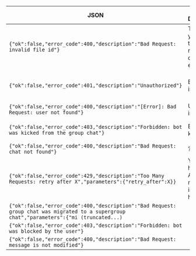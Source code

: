 | JSON         | Human Description| Action needed?    | Methods raising |
|--------------|------------------|-------------------|-----------------|
|`{"ok":false,"error_code":400,"description":"Bad Request: invalid file id"}`| The file id you are trying to retrieve doesn't exist|Try to call getFile before downloading||
|`{"ok":false,"error_code":401,"description":"Unauthorized"}`|Bot token is incorrect|Correct your bot token and try again||
|`{"ok":false,"error_code":400,"description":"[Error]: Bad Request: user not found"}`|User_id is incorrect|Correct user_id||
|`{"ok":false,"error_code":403,"description":"Forbidden: bot was kicked from the group chat"}`|Bot was kicked|Delete chat_id on your side||
|`{"ok":false,"error_code":400,"description":"Bad Request: chat not found"}`|?|?||
|`{"ok":false,"error_code":429,"description":"Too Many Requests: retry after X","parameters":{"retry_after":X}}`|You are hitting the API limit, more information here|||
|`{"ok":false,"error_code":400,"description":"Bad Request: group chat was migrated to a supergroup chat","parameters":{"mi (truncated...)`|||
|`{"ok":false,"error_code":403,"description":"Forbidden: bot was blocked by the user"}`||||
|`{"ok":false,"error_code":400,"description":"Bad Request: message is not modified"}`||||
